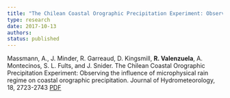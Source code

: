 ```yaml
---
title: "The Chilean Coastal Orographic Precipitation Experiment: Observing the influence of microphysical rain regime on coastal orographic precipitation"
type: research
date: 2017-10-13
authors: 
status: published
---
```


Massmann, A., J. Minder, R. Garreaud, D. Kingsmill, __R. Valenzuela__, A. Montecinos, S. L. Fults, and J. Snider. The Chilean Coastal Orographic Precipitation Experiment: Observing the influence of microphysical rain regime on coastal orographic precipitation. Journal of Hydrometeorology, 18, 2723-2743 [PDF](https://journals.ametsoc.org/doi/pdf/10.1175/JHM-D-17-0005.1)